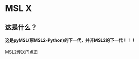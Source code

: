 # MSL X

## 这是什么？

#### 这是pyMSL(原MSL2-Python)的下一代，并非MSL2的下一代！！！

MSL2传送门[点击](https://github.com/Waheal/MSL2)

